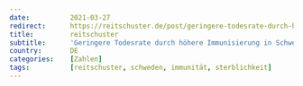```yaml
---
date:          2021-03-27
redirect:      https://reitschuster.de/post/geringere-todesrate-durch-hoehere-immunisierung-in-schweden/
title:         reitschuster
subtitle:      'Geringere Todesrate durch höhere Immunisierung in Schweden?'
country:       DE
categories:    [Zahlen]
tags:          [reitschuster, schweden, immunität, sterblichkeit]
---
```

